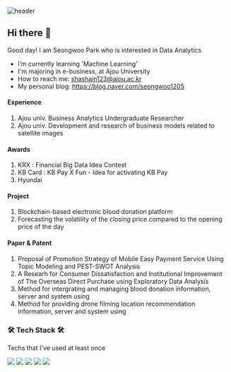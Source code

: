![header](https://capsule-render.vercel.app/api?type=soft&color=auto&height=150&section=header&text=HELLOSSONG&fontSize=70&animation=twinkling)

## Hi there 👋 

Good day! I am Seongwoo Park who is interested in Data Analytics
- I’m currently learning 'Machine Learning'
- I'm majoring in e-business, at Ajou University
- How to reach me: shashain123@ajou.ac.kr
- My personal blog: https://blog.naver.com/seongwoo1205

#### Experience
1. Ajou univ. Business Analytics Undergraduate Researcher
2. Ajou univ. Development and research of business models related to satellite images

#### Awards
1. KRX : Financial Big Data Idea Contest
2. KB Card : KB Pay X Fun - Idea for activating KB Pay
3. Hyundai 

#### Project
1. Blockchain-based electronic blood donation platform
2. Forecasting the volatility of the closing price compared to the opening price of the day 

#### Paper & Patent
1. Proposal  of  Promotion  Strategy  of  Mobile  Easy Payment  Service  Using  Topic  Modeling  and PEST-SWOT  Analysis
2. A Researh for Consumer Dissatisfaction and Institutional Improvement of The Overseas Direct Purchase using Exploratory Data Analysis
3. Method for intergrating and managing blood donation information, server and system using
4. Method for providing drone filming location recommendation information, server and system using


<h3>🛠 Tech Stack 🛠</h3>
Techs that I've used at least once
<p>
  <img src="https://img.shields.io/badge/Python-3776AB?style=flat-square&logo=Python&logoColor=white"/>
  <img src="https://img.shields.io/badge/R-276DC3?style=flat-square&logo=R&logoColor=white"/>
  <img src="https://img.shields.io/badge/Tableau-E97627?style=flat-square&logo=Tableau&logoColor=white"/>
  <img src="https://img.shields.io/badge/MySQL-4479A1?style=flat-square&logo=MySQL&logoColor=white"/>
  <img src="https://img.shields.io/badge/React-61DAFB?style=flat-square&logo=React&logoColor=white"/>

</p>






